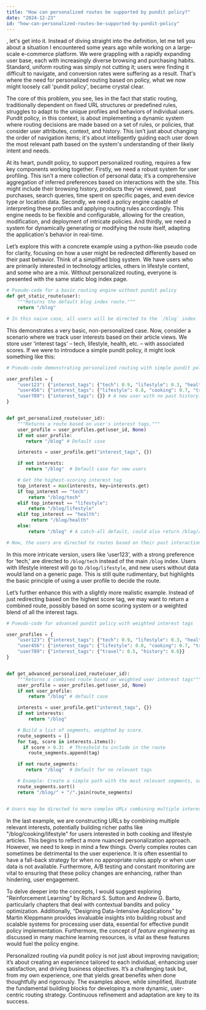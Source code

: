 ```yaml
---
title: "How can personalized routes be supported by pundit policy?"
date: "2024-12-23"
id: "how-can-personalized-routes-be-supported-by-pundit-policy"
---
```


, let's get into it. Instead of diving straight into the definition, let me tell you about a situation I encountered some years ago while working on a large-scale e-commerce platform. We were grappling with a rapidly expanding user base, each with increasingly diverse browsing and purchasing habits. Standard, uniform routing was simply not cutting it; users were finding it difficult to navigate, and conversion rates were suffering as a result. That's where the need for personalized routing based on policy, what we now might loosely call 'pundit policy', became crystal clear.

The core of this problem, you see, lies in the fact that static routing, traditionally dependent on fixed URL structures or predefined rules, struggles to adapt to the unique profiles and behaviors of individual users. Pundit policy, in this context, is about implementing a dynamic system where routing decisions are made based on a set of rules, or policies, that consider user attributes, context, and history. This isn’t just about changing the order of navigation items; it's about intelligently guiding each user down the most relevant path based on the system's understanding of their likely intent and needs.

At its heart, pundit policy, to support personalized routing, requires a few key components working together. Firstly, we need a robust system for user profiling. This isn't a mere collection of personal data; it’s a comprehensive aggregation of inferred preferences based on interactions with the site. This might include their browsing history, products they’ve viewed, past purchases, search queries, time spent on specific pages, and even device type or location data. Secondly, we need a policy engine capable of interpreting these profiles and applying routing rules accordingly. This engine needs to be flexible and configurable, allowing for the creation, modification, and deployment of intricate policies. And thirdly, we need a system for dynamically generating or modifying the route itself, adapting the application's behavior in real-time.

Let’s explore this with a concrete example using a python-like pseudo code for clarity, focusing on how a user might be redirected differently based on their past behavior. Think of a simplified blog system. We have users who are primarily interested in technology articles, others in lifestyle content, and some who are a mix. Without personalized routing, everyone is presented with the same static blog index page.

```python
# Pseudo-code for a basic routing engine without pundit policy
def get_static_route(user):
    """Returns the default blog index route."""
    return "/blog"

# In this naive case, all users will be directed to the `/blog` index
```

This demonstrates a very basic, non-personalized case. Now, consider a scenario where we track user interests based on their article views. We store user 'interest tags' – tech, lifestyle, health, etc. – with associated scores. If we were to introduce a simple pundit policy, it might look something like this:

```python
# Pseudo-code demonstrating personalized routing with simple pundit policy

user_profiles = {
    "user123": {"interest_tags": {"tech": 0.9, "lifestyle": 0.3, "health": 0.1}},
    "user456": {"interest_tags": {"lifestyle": 0.8, "cooking": 0.7, "travel": 0.5}},
    "user789": {"interest_tags": {}} # A new user with no past history.
}


def get_personalized_route(user_id):
    """Returns a route based on user's interest tags."""
    user_profile = user_profiles.get(user_id, None)
    if not user_profile:
       return "/blog" # Default case

    interests = user_profile.get("interest_tags", {})

    if not interests:
       return "/blog"  # Default case for new users

    # Get the highest-scoring interest tag
    top_interest = max(interests, key=interests.get)
    if top_interest == "tech":
        return "/blog/tech"
    elif top_interest == "lifestyle":
        return "/blog/lifestyle"
    elif top_interest == "health":
         return "/blog/health"
    else:
        return "/blog" # A catch-all default, could also return /blog/all

# Now, the users are directed to routes based on their past interactions.
```
In this more intricate version, users like ‘user123’, with a strong preference for 'tech,' are directed to `/blog/tech` instead of the main `/blog` index. Users with lifestyle interest will go to `/blog/lifestyle`, and new users without data would land on a generic page. This is still quite rudimentary, but highlights the basic principle of using a user profile to decide the route.

Let’s further enhance this with a slightly more realistic example. Instead of just redirecting based on the highest score tag, we may want to return a combined route, possibly based on some scoring system or a weighted blend of all the interest tags.

```python
# Pseudo-code for advanced pundit policy with weighted interest tags

user_profiles = {
    "user123": {"interest_tags": {"tech": 0.9, "lifestyle": 0.3, "health": 0.1}},
    "user456": {"interest_tags": {"lifestyle": 0.8, "cooking": 0.7, "travel": 0.5}},
    "user789": {"interest_tags": {"travel": 0.5, "history": 0.6}}
}


def get_advanced_personalized_route(user_id):
    """Returns a combined route based on weighted user interest tags"""
    user_profile = user_profiles.get(user_id, None)
    if not user_profile:
        return "/blog" # default case

    interests = user_profile.get("interest_tags", {})
    if not interests:
        return "/blog"

    # Build a list of segments, weighted by score.
    route_segments = []
    for tag, score in interests.items():
      if score > 0.3:  # Threshold to include in the route
        route_segments.append(tag)

    if not route_segments:
       return "/blog"  # Default for no relevant tags

    # Example: Create a simple path with the most relevant segments, sorted alphabetically
    route_segments.sort()
    return "/blog/" + "/".join(route_segments)


# Users may be directed to more complex URLs combining multiple interests.
```

In the last example, we are constructing URLs by combining multiple relevant interests, potentially building richer paths like "/blog/cooking/lifestyle" for users interested in both cooking and lifestyle articles. This begins to reflect a more nuanced personalization approach. However, we need to keep in mind a few things. Overly complex routes can sometimes be detrimental to the user experience. It is often essential to have a fall-back strategy for when no appropriate rules apply or when user data is not available. Furthermore, A/B testing and constant monitoring are vital to ensuring that these policy changes are enhancing, rather than hindering, user engagement.

To delve deeper into the concepts, I would suggest exploring "Reinforcement Learning" by Richard S. Sutton and Andrew G. Barto, particularly chapters that deal with contextual bandits and policy optimization. Additionally, “Designing Data-Intensive Applications” by Martin Kleppmann provides invaluable insights into building robust and scalable systems for processing user data, essential for effective pundit policy implementation. Furthermore, the concept of *feature engineering* as discussed in many machine learning resources, is vital as these features would fuel the policy engine.

Personalized routing via pundit policy is not just about improving navigation; it’s about creating an experience tailored to each individual, enhancing user satisfaction, and driving business objectives. It’s a challenging task but, from my own experience, one that yields great benefits when done thoughtfully and rigorously. The examples above, while simplified, illustrate the fundamental building blocks for developing a more dynamic, user-centric routing strategy. Continuous refinement and adaptation are key to its success.
